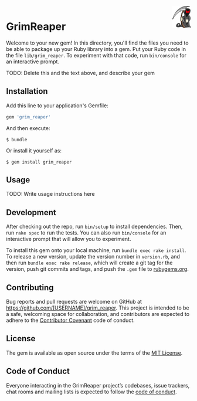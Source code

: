 <img src="logo.png" alt="GrimReaper logo" title="GrimReaper" align="right" height="60" />

# GrimReaper

Welcome to your new gem! In this directory, you'll find the files you need to be able to package up your Ruby library into a gem. Put your Ruby code in the file `lib/grim_reaper`. To experiment with that code, run `bin/console` for an interactive prompt.

TODO: Delete this and the text above, and describe your gem

## Installation

Add this line to your application's Gemfile:

```ruby
gem 'grim_reaper'
```

And then execute:

    $ bundle

Or install it yourself as:

    $ gem install grim_reaper

## Usage

TODO: Write usage instructions here

## Development

After checking out the repo, run `bin/setup` to install dependencies. Then, run `rake spec` to run the tests. You can also run `bin/console` for an interactive prompt that will allow you to experiment.

To install this gem onto your local machine, run `bundle exec rake install`. To release a new version, update the version number in `version.rb`, and then run `bundle exec rake release`, which will create a git tag for the version, push git commits and tags, and push the `.gem` file to [rubygems.org](https://rubygems.org).

## Contributing

Bug reports and pull requests are welcome on GitHub at https://github.com/[USERNAME]/grim_reaper. This project is intended to be a safe, welcoming space for collaboration, and contributors are expected to adhere to the [Contributor Covenant](http://contributor-covenant.org) code of conduct.

## License

The gem is available as open source under the terms of the [MIT License](https://opensource.org/licenses/MIT).

## Code of Conduct

Everyone interacting in the GrimReaper project’s codebases, issue trackers, chat rooms and mailing lists is expected to follow the [code of conduct](https://github.com/[USERNAME]/grim_reaper/blob/master/CODE_OF_CONDUCT.md).
